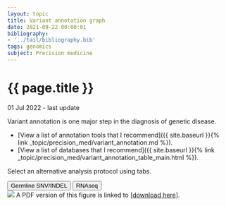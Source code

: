 ```yaml
---
layout: topic
title: Variant annotation graph
date: 2021-09-22 00:00:01
bibliography:
- '../tail/bibliography.bib'
tags: genomics
subject: Precision medicine
---
```

{{ page.title }}
================
<p class="meta">01 Jul 2022 - last update</p>

Variant annotation is one major step in the diagnosis of genetic disease.

* [View a list of annotation tools that I recommend]({{ site.baseurl }}{% link _topic/precision_med/variant_annotation.md %}).
* [View a list of databases that I recommend]({{ site.baseurl }}{% link _topic/precision_med/variant_annotation_table_main.html %}).

<p>Select an alternative analysis protocol using tabs.</p>

<div class="w3-bar w3-black">
    <button class="tab tablink w3-green" onclick="openCity(event,'module_GermlineSNV')">Germline SNV/INDEL</button>
    <button class="tab tablink w3-green" onclick="openCity(event,'module_RNAseq')">RNAseq</button>
</div>

<!-- # NOTE:                                    --> 
<!-- # This file must be already online,        --> 
<!-- # it seems that the jekyll tags to         --> 
<!-- # relative path break the downstream html. -->
<div id="module_GermlineSNV" class="w3-container city">
<object type="image/svg+xml" data="https://lawlessgenomics.com/pages/portfolio_live/variant_annotation_graph_v2_side_A.svg">
    <!-- Your fall back here -->
    <img src="image.svg" />
</object>
A PDF version of this figure is linked to [<a href="https://lawlessgenomics.com/pages/portfolio_live/variant_annotation_graph.pdf">download here</a>].
</div>

<div id="module_RNAseq" class="w3-container city" style="display:none">
<object type="image/svg+xml" data="https://lawlessgenomics.com/pages/portfolio_live/variant_annotation_graph_v2_RNA.svg">
    <!-- Your fall back here -->
    <img src="image.svg" />
</object>
A PDF version of this figure will be available for download in the near future.
</div>

<script>
function openCity(evt, cityName) {
  var i, x, tablinks;
  x = document.getElementsByClassName("city");
  for (i = 0; i < x.length; i++) {
    x[i].style.display = "none";
  }
  tablinks = document.getElementsByClassName("tablink");
  for (i = 0; i < x.length; i++) {
    tablinks[i].className = tablinks[i].className.replace(" w3-green", "");
  }
  document.getElementById(cityName).style.display = "block";
  evt.currentTarget.className += " w3-green";
}
</script>
